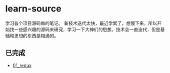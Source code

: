 # learn-source
学习各个项目源码做的笔记。
新技术迭代太快，最近学累了，想慢下来，所以开始找一些感兴趣的源码来研究，学习一下大神们的思想。技术会一直迭代，但是基础和思想的东西是相通的。

## 已完成
- [01_redux](https://github.com/Middletwo-Kid/learn-source/blob/main/01_redux.md)
